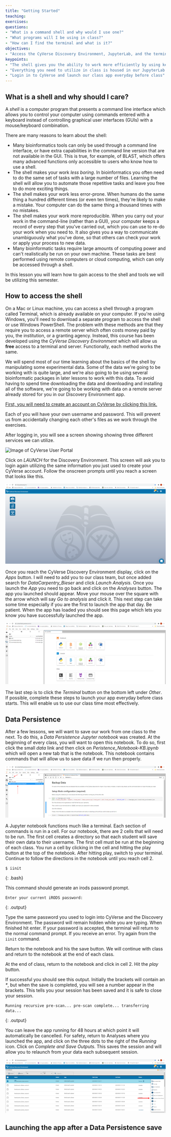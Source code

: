 ```yaml
---
title: "Getting Started"
teaching:
exercises:
questions:
- "What is a command shell and why would I use one?"
- "What programs will I be using in class?"
- "How can I find the terminal and what is it?"
objectives:
- "Access the CyVerse Discovery Environment, JupyterLab, and the terminal"
keypoints:
- "The shell gives you the ability to work more efficiently by using keyboard commands rather than a GUI."
- "Everything you need to utilize in class is housed in our JupyterLab app"
- "Login in to CyVerse and launch our class app everyday before class"
---
```


## What is a shell and why should I care?

A *shell* is a computer program that presents a command line interface
which allows you to control your computer using commands entered
with a keyboard instead of controlling graphical user interfaces
(GUIs) with a mouse/keyboard combination.

There are many reasons to learn about the shell:

* Many bioinformatics tools can only be used through a command line interface, or
have extra capabilities in the command line version that are not available in the GUI.
This is true, for example, of BLAST, which offers many advanced functions only accessible
to users who know how to use a shell.
* The shell makes your work _less boring_. In bioinformatics you often need to do
the same set of tasks with a large number of files. Learning the shell will allow you to
automate those repetitive tasks and leave you free to do more exciting things.
* The shell makes your work less error-prone. When humans do the same thing a hundred different times
(or even ten times), they're likely to make a mistake. Your computer can do the same thing a thousand times
with no mistakes.
* The shell makes your work more reproducible. When you carry out your work in the command-line
(rather than a GUI), your computer keeps a record of every step that you've carried out, which you can use
to re-do your work when you need to. It also gives you a way to communicate unambiguously what you've done,
so that others can check your work or apply your process to new data.
* Many bioinformatic tasks require large amounts of computing power and can't realistically be run on your
own machine. These tasks are best performed using remote computers or cloud computing, which can only be accessed
through a shell.

In this lesson you will learn how to gain access to the shell and tools we will be utilizing this semester.

## How to access the shell

On a Mac or Linux machine, you can access a shell through a program called Terminal, which is already available
on your computer. If you're using Windows, you'll need to download a separate program to access the shell or use Windows PowerShell. The problem with these methods are that they require you to access a remote server which often costs money paid by you, the institution, or a granting agency. Instead, this course has been developed using the _CyVerse Discovery Environment_ which will allow us **free** access to a terminal and server. Functionally, each method works the same.

We will spend most of our time learning about the basics of the shell
by manipulating some experimental data. Some of the data we're going to be working with is quite large, and
we're also going to be using several bioinformatic packages in later
lessons to work with this data. To avoid having to spend time
downloading the data and downloading and installing all of the software,
we're going to be working with data on a remote server already stored for you in our Discovery Environment app.

[First, you will need to create an account on CyVerse by clicking this link.](https://cyverse.org/)

Each of you will have your own username and password. This will
prevent us from accidentally changing each other's files as we work through the
exercises.

After logging in, you will see a screen showing showing three different services we can utilize.

![Image of CyVerse User Portal](../myimages/cyverseoptions.png)

Click on _LAUNCH_ for the Discovery Environment. This screen will ask you to login again utilizing the same information you just used to create your CyVerse account. Follow the onscreen prompts until you reach a screen that looks like this.

![Image of Discovery Environment Entry page](https://github.com/kbieser/shell-genomics/blob/gh-pages/_episodes/myimages/deentry.png)

Once you reach the CyVerse Discovery Environment display, click on the _Apps_ button. I will need to add you to our class team, but once added search for _DataCarpentry_Bieser_ and click _Launch Analysis_. Once you launch the _App_ you need to go back and click on the _Analyses_ button. The app you launched should appear. Move your mouse over the square with the arrow which will say _Go to analysis_ and click it. This next step can take some time especially if you are the first to launch the app that day. Be patient. When the app has loaded you should see this page which lets you know you have successfully launched the app.

![Image of JupyterLab Entry page](https://github.com/kbieser/shell-genomics/blob/gh-pages/_episodes/myimages/jupyterentry.png)

The last step is to click the _Terminal_ button on the bottom left under _Other_. If possible, complete these steps to launch your app everyday before class starts. This will enable us to use our class time most effectively.

## Data Persistence

After a few lessons, we will want to save our work from one class to the next. To do this, a _Data Persistence Jupyter notebook_ was created. At the beginning of every class, you will want to open this notebook. To do so, first click the small _data_ link and then click on _Peristence_Notebook-KB.ipynb_ which will open a new tab that is the notebook. This notebook contains commands that will allow us to save data if we run then properly.

![Image of Data Persistence Jupyter Notebook](_episodes/myimages/datapersistence.png)

A Jupyter notebook functions much like a terminal. Each section of commands is run in a cell. For our notebook, there are 2 cells that will need to be run. The first cell creates a directory so that each student will save their own data to their username. The first cell must be run at the beginning of each class. You run a cell by clicking in the cell and hitting the play button at the top of the notebook. After hitting play, switch to your terminal. Continue to follow the directions in the notebook until you reach cell 2.

~~~
$ iinit
~~~
{: .bash}

This command should generate an irods password prompt.

~~~
Enter your current iRODS password:
~~~
{: .output}

Type the same password you used to login into CyVerse and the Discovery Environment. The password will remain hidden while you are typing. When finished hit enter. If your password is accepted, the terminal will return to the normal command prompt. If you receive an error. Try again from the `iinit` command.

Return to the notebook and his the save button. We will continue with class and return to the notebook at the end of each class.

At the end of class, return to the notebook and click in cell 2. Hit the _play_ button.

If successful you should see this output. Initially the brackets will contain an _*_, but when the save is completed, you will see a number appear in the brackets. This tells you your session has been saved and it is safe to close your session.

~~~
Running recursive pre-scan... pre-scan complete... transferring data...
~~~
{: .output}

You can leave the app running for 48 hours at which point it will automatically be cancelled. For safety, return to Analyses where you launched the app, and click on the three dots to the right of the _Running_ icon. Click on _Complete and Save Outputs_. This saves the session and will allow you to relaunch from your data each subsequent session.

![Image of saving session after class](./img/closesession.png)

## Launching the app after a Data Persistence save
